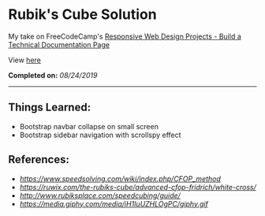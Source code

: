 # Rubik's Cube Solution

My take on FreeCodeCamp's [Responsive Web Design Projects - Build a Technical Documentation Page](https://learn.freecodecamp.org/responsive-web-design/responsive-web-design-projects/build-a-technical-documentation-page)

View [here](https://denzeltl.github.io/rubiks-cube-solution/)

**Completed on:** _08/24/2019_

---

## Things Learned:

-   Bootstrap navbar collapse on small screen
-   Bootstrap sidebar navigation with scrollspy effect

## References:

-   _https://www.speedsolving.com/wiki/index.php/CFOP_method_
-   _https://ruwix.com/the-rubiks-cube/advanced-cfop-fridrich/white-cross/_
-   _http://www.rubiksplace.com/speedcubing/guide/_
-   _https://media.giphy.com/media/iH1IuUZHLOgPC/giphy.gif_
